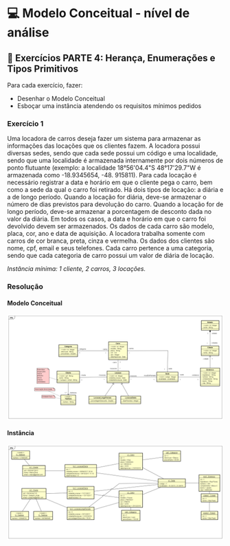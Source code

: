 # 💻 Modelo Conceitual - nível de análise

## 📝 Exercícios PARTE 4: Herança, Enumerações e Tipos Primitivos
Para cada exercício, fazer:
- Desenhar o Modelo Conceitual
- Esboçar uma instância atendendo os requisitos mínimos pedidos

### Exercício 1

Uma locadora de carros deseja fazer um sistema para armazenar as informações das locações que os clientes fazem. A locadora possui diversas sedes, sendo que cada sede possui um código e uma localidade, sendo que uma localidade é armazenada internamente por dois números de ponto flutuante (exemplo: a localidade 18°56'04.4"S 48°17'29.7"W é armazenada como -18.9345654, -48. 915811). Para cada locação é necessário registrar a data e horário em que o cliente pega o carro, bem como a sede da qual o carro foi retirado. Há dois tipos de locação: a diária e a de longo período. Quando a locação for diária, deve-se armazenar o número de dias previstos para devolução do carro. Quando a locação for de longo período, deve-se armazenar a porcentagem de desconto dada no valor da diária. Em todos os casos, a data e horário em que o carro foi devolvido devem ser armazenados. Os dados de cada carro são modelo, placa, cor, ano e data de aquisição. A locadora trabalha somente com carros de cor branca, preta, cinza e vermelha. Os dados dos clientes são nome, cpf, email e seus telefones. Cada carro pertence a uma categoria, sendo que cada categoria de carro possui um valor de diária de locação.

*Instância mínima: 1 cliente, 2 carros, 3 locações.*

### Resolução

#### Modelo Conceitual

![exercicio1](exercicio1.png)

#### Instância
![exercicio1Instancia](exercicio1instancia.png)